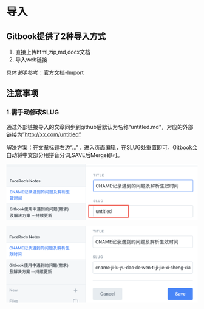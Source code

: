 # 导入

## Gitbook提供了2种导入方式

1. 直接上传html,zip,md,docx文档
2. 导入web链接

具体说明参考：[官方文档-Import](https://docs.gitbook.com/features/import#website-url)

## 注意事项

### 1.需手动修改SLUG

通过外部链接导入的文章同步到github后默认为名称“untitled.md"，对应的外部链接为”http://xx.com/untitled”

解决方案：在文章标题右边“..."，进入页面编辑，在SLUG处重置即可。Gitbook会自动将中文部分用拼音分词,SAVE后Merge即可。

![&#x5916;&#x90E8;&#x94FE;&#x63A5;&#x5BFC;&#x5165;&#x7684;&#x6587;&#x7AE0;SLUG&#x503C;&#x4E3A;untitled](../.gitbook/assets/image%20%287%29%20%281%29.png)

![&#x590D;&#x5236;&#x7C98;&#x8D34;TITLE&#x5230;SLUG&#x6846;&#xFF0C;&#x81EA;&#x52A8;&#x62FC;&#x97F3;&#x5206;&#x8BCD;&#xFF0C;&#x975E;&#x5E38;&#x65B9;&#x4FBF;](../.gitbook/assets/image%20%289%29.png)

## 

